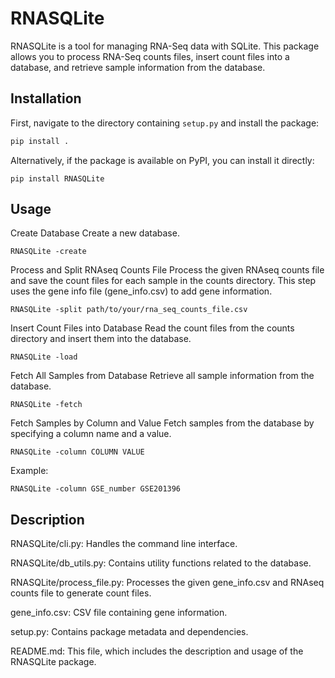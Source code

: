 # RNASQLite

RNASQLite is a tool for managing RNA-Seq data with SQLite. This package allows you to process RNA-Seq counts files, insert count files into a database, and retrieve sample information from the database.

## Installation

First, navigate to the directory containing `setup.py` and install the package:

```bash
pip install .
```

Alternatively, if the package is available on PyPI, you can install it directly:

```
pip install RNASQLite
```

## Usage
Create Database
Create a new database. 
```
RNASQLite -create
```
Process and Split RNAseq Counts File
Process the given RNAseq counts file and save the count files for each sample in the counts directory. This step uses the gene info file (gene_info.csv) to add gene information.
```
RNASQLite -split path/to/your/rna_seq_counts_file.csv
```
Insert Count Files into Database
Read the count files from the counts directory and insert them into the database.
```
RNASQLite -load
```
Fetch All Samples from Database
Retrieve all sample information from the database.
```
RNASQLite -fetch
```
Fetch Samples by Column and Value
Fetch samples from the database by specifying a column name and a value.
```
RNASQLite -column COLUMN VALUE
```
Example:
```
RNASQLite -column GSE_number GSE201396
```
## Description
RNASQLite/cli.py: Handles the command line interface.

RNASQLite/db_utils.py: Contains utility functions related to the database.

RNASQLite/process_file.py: Processes the given gene_info.csv and RNAseq counts file to generate count files.

gene_info.csv: CSV file containing gene information.

setup.py: Contains package metadata and dependencies.

README.md: This file, which includes the description and usage of the RNASQLite package.
